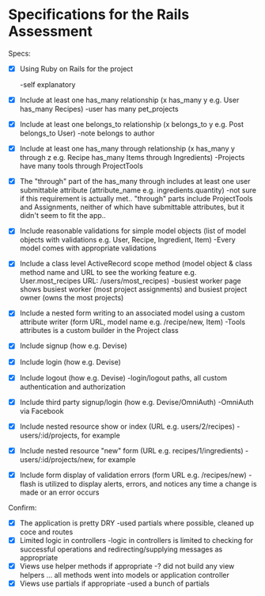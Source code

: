 # Specifications for the Rails Assessment

Specs:
- [x] Using Ruby on Rails for the project

  -self explanatory

- [x] Include at least one has_many relationship (x has_many y e.g. User has_many Recipes)
    -user has many pet_projects

- [x] Include at least one belongs_to relationship (x belongs_to y e.g. Post belongs_to User)
    -note belongs to author

- [x] Include at least one has_many through relationship (x has_many y through z e.g. Recipe has_many Items through Ingredients)
    -Projects have many tools through ProjectTools

- [x] The "through" part of the has_many through includes at least one user submittable attribute (attribute_name e.g. ingredients.quantity)
    -not sure if this requirement is actually met.. "through" parts include ProjectTools and Assignments, neither of which have submittable attributes, but it didn't seem to fit the app..

- [x] Include reasonable validations for simple model objects (list of model objects with validations e.g. User, Recipe, Ingredient, Item)
    -Every model comes with appropriate validations

- [x] Include a class level ActiveRecord scope method (model object & class method name and URL to see the working feature e.g. User.most_recipes URL: /users/most_recipes)
    -busiest worker page shows busiest worker (most project assignments) and busiest project owner (owns the most projects)

- [x] Include a nested form writing to an associated model using a custom attribute writer (form URL, model name e.g. /recipe/new, Item)
    -Tools attributes is a custom builder in the Project class

- [x] Include signup (how e.g. Devise)
- [x] Include login (how e.g. Devise)
- [x] Include logout (how e.g. Devise)
    -login/logout paths, all custom authentication and authorization

- [x] Include third party signup/login (how e.g. Devise/OmniAuth)
    -OmniAuth via Facebook

- [x] Include nested resource show or index (URL e.g. users/2/recipes)
    -users/:id/projects, for example

- [x] Include nested resource "new" form (URL e.g. recipes/1/ingredients)
    -users/:id/projects/new, for example

- [x] Include form display of validation errors (form URL e.g. /recipes/new)
    -flash is utilized to display alerts, errors, and notices any time a change is made or an error occurs

Confirm:
- [x] The application is pretty DRY
    -used partials where possible, cleaned up coce and routes
- [x] Limited logic in controllers
    -logic in controllers is limited to checking for successful operations and redirecting/supplying messages as appropriate
- [x] Views use helper methods if appropriate
    -? did not build any view helpers ... all methods went into models or application controller
- [x] Views use partials if appropriate
    -used a bunch of partials
